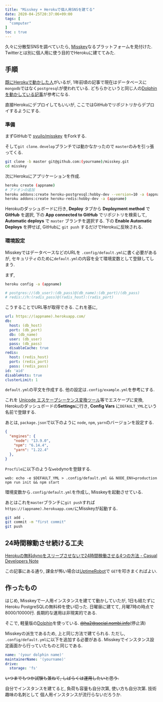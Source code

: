 ```yaml
---
title: "Misskey + Herokuで個人用SNSを建てる"
date: 2020-04-25T20:37:06+09:00
tags: [
  "computer"
]
toc : true
---
```


久々に分散型SNSを調べていたら,
[Misskey](https://github.com/syuilo/misskey)なるプラットフォームを見付けた.
Twitterとは別に個人用に使う目的でHerokuに建ててみた.
<!--more-->

## 手順

[既にHerokuで動かした人](https://syui.cf/blog/post/2019/04/04/misskey/)がいるが,
1年前頃の記事で現在はデータベースに
`mongodb`ではなく`postgresql`が使われている.
どちらかというと同じ人の[Dolphinを動かしている記事](https://syui.cf/blog/post/2019/11/16/dolphin/)が参考になる.

直接Herokuにデプロイしてもいいが,
ここではGitHubでリポジトリからデプロイするようにする.

### 準備

まずGitHubで
[syuilo/misskey](https://github.com/syuilo/misskey)
をForkする.

そして`git clone`.
`develop`ブランチでは動かなかったので `master`のみを引っ張ってくる.

```bash
git clone -b master git@github.com:(yourname)/misskey.git
cd misskey
```

次にHerokuにアプリケーションを作成.

```bash
heroku create (appname)
# アドオンの追加
heroku addons:create heroku-postgresql:hobby-dev --version=10 -a (appname)
heroku addons:create heroku-redis:hobby-dev -a (appname)
```

Herokuのダッシュボードに行き, 
**Deploy** タブから **Deployment method** で
**GitHub** を選択,
下の **App connected to GitHub** でリポジトリを検索して,
**Automatic deploys** で `master` ブランチを選択する.
下の **Enable Automatic Deploys** を押せば,
GitHubに `git push` するだけでHerokuに反映される.

### 環境設定

MisskeyではデータベースなどのURLを
`.config/default.yml`に書く必要があるが,
セキュリティのために`default.yml`の内容を全て環境変数として登録してしまう.

まず,

```bash
heroku config -a (appname)

# postgres://(db_user):(db_pass)@(db_name):(db_port)/(db_pass)
# redis://h:(radis_pass)@(radis_host):(radis_port)
```

こうすることでURL等が取得できる.
これを基に,

```yml
url: https://(appname).herokuapp.com/
db:
  host: (db_host)
  port: (db_port)
  db: (db_name)
  user: (db_user)
  pass: (db_pass)
  disableCache: true
redis:
  host: (redis_host)
  port: (redis_port)
  pass: (redis_pass)
id: 'aid'
disableHsts: true
clusterLimit: 1
```

`default.yml`の平文を作成する.
他の設定は`.config/example.yml`を参考にする.

これを [Unicode エスケープシーケンス変換ツール](http://www.koikikukan.com/archives/2013/07/01-012345.php)等でエスケープに変換, 
Herokuのダッシュボードの**Settings**に行き,
**Config Vars** に`DEFAULT_YML`という名前で登録する.

あとは, `package.json`で以下のように
`node`, `npm`, `yarn`のバージョンを設定する.

```json
{
  "engines": {
    "node": "13.9.0",
    "npm": "6.14.4",
    "yarn": "1.22.4"
  },
}
```

`Procfile`に以下のような`web`dynoを登録する.

```
web: echo -e $DEFAULT_YML > .config/default.yml && NODE_ENV=production npm run init && npm start
```

環境変数から`.config/default.yml`を作成し,
Misskeyを起動させている.

あとはこれを`master`ブランチに`git push`すれば
`https://(appname).herokuapp.com/`にMisskeyが起動する.

```bash
git add .
git commit -m "first commit"
git push
```

## 24時間稼動させ続ける工夫

[Herokuの無料dynoをスリープさせないで24時間稼働させる4つの方法 - Casual Developers Note](https://casualdevelopers.com/tech-tips/how-to-prevent-idling-of-free-dyno-on-heroku/)

この記事にある通り,
課金が怖い場合は[UptimeRobot](https://uptimerobot.com/)で
`GET`を叩きまくればよい.

## 作ったもの

はじめ, Misskeyで一人用インスタンスを建てて動かしていたが,
1日も経たずにHeroku PostgreSQLの無料枠を使い切った.
日曜昼に建てて, 月曜7時の時点で8000/10000行.
長期的な運用は非現実的である.

そこで, 軽量版の[Dolphin](https://github.com/syuilo/dolphin)を使っている.
~~[@ha2@social.nombi.info](https://social.nombi.info/@ha2)~~(停止済)

Misskeyの派生であるため, 上と同じ方法で建てられる.
ただし, `.config/default.yml`に以下を追加する必要がある.
Misskeyでインスタンス設定画面から行っていたものと同じである.

```yml
name: '(your dolphin name)'
maintainerName: '(yourname)'
drive:
  storage: 'fs'
```

~~いつまでもつか試験も兼ねて,
しばらくは運用したいと思う.~~

自分でインスタンスを建てると,
負荷も容量も自分次第,
使い方も自分次第.
技術趣味の名刺として
個人用インスタンスが流行らないだろうか.
